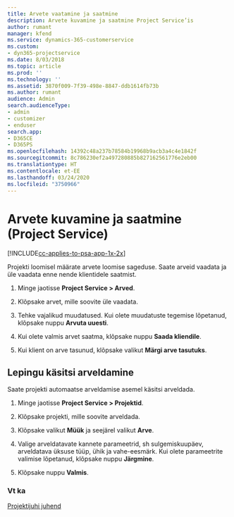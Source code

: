 ```yaml
---
title: Arvete vaatamine ja saatmine
description: Arvete kuvamine ja saatmine Project Service’is
author: rumant
manager: kfend
ms.service: dynamics-365-customerservice
ms.custom:
- dyn365-projectservice
ms.date: 8/03/2018
ms.topic: article
ms.prod: ''
ms.technology: ''
ms.assetid: 3870f009-7f39-498e-8847-ddb1614fb73b
ms.author: rumant
audience: Admin
search.audienceType:
- admin
- customizer
- enduser
search.app:
- D365CE
- D365PS
ms.openlocfilehash: 14392c48a237b78584b19968b9acb3a4c4e1842f
ms.sourcegitcommit: 8c786230ef2a497280885b827162561776e2eb00
ms.translationtype: HT
ms.contentlocale: et-EE
ms.lasthandoff: 03/24/2020
ms.locfileid: "3750966"
---
```

# <a name="view-and-send-invoices-project-service"></a>Arvete kuvamine ja saatmine (Project Service)

[!INCLUDE[cc-applies-to-psa-app-1x-2x](../includes/cc-applies-to-psa-app-1x-2x.md)]

Projekti loomisel määrate arvete loomise sageduse. Saate arveid vaadata ja üle vaadata enne nende klientidele saatmist.  
  
1.  Minge jaotisse **Project Service > Arved**.  
  
2.  Klõpsake arvet, mille soovite üle vaadata.  
  
3.  Tehke vajalikud muudatused. Kui olete muudatuste tegemise lõpetanud, klõpsake nuppu **Arvuta uuesti**.  
  
4.  Kui olete valmis arvet saatma, klõpsake nuppu **Saada kliendile**.  
  
5.  Kui klient on arve tasunud, klõpsake valikut **Märgi arve tasutuks**.  
  
## <a name="manually-invoice-a-contract"></a>Lepingu käsitsi arveldamine  
 Saate projekti automaatse arveldamise asemel käsitsi arveldada.  
  
1.  Minge jaotisse **Project Service > Projektid**.  
  
2.  Klõpsake projekti, mille soovite arveldada.  
  
3.  Klõpsake valikut **Müük** ja seejärel valikut **Arve**.  
  
4.  Valige arveldatavate kannete parameetrid, sh sulgemiskuupäev, arveldatava üksuse tüüp, ühik ja vahe-eesmärk. Kui olete parameetrite valimise lõpetanud, klõpsake nuppu **Järgmine**.  
  
5.  Klõpsake nuppu **Valmis**.  
  
### <a name="see-also"></a>Vt ka  
 [Projektijuhi juhend](../project-service/project-manager-guide.md)
